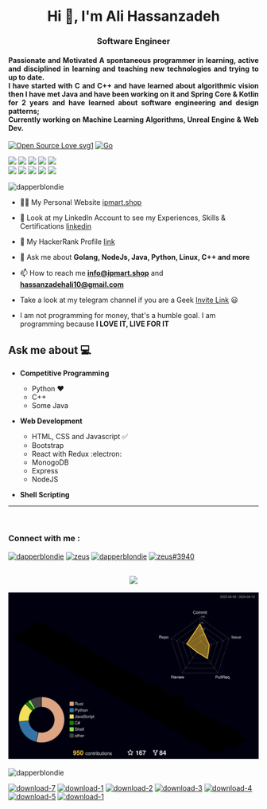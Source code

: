 
</div>
<h1 align="center">Hi 👋, I'm Ali Hassanzadeh</h1>
<h3 align="center">Software Engineer</h3>
<h4 align="Justify"> Passionate and Motivated
A spontaneous programmer in learning, active and disciplined in learning and teaching new
technologies and trying to up to date.<br>
I have started with C and C++ and have learned about algorithmic vision then I have met Java and have been working on it and Spring Core & Kotlin for 2 years and have learned about software engineering and design patterns; <br> Currently working on Machine Learning Algorithms, Unreal Engine & Web Dev.
</h6>

[![Open Source Love svg1](https://badges.frapsoft.com/os/v1/open-source.svg?v=103)](https://github.com/ellerbrock/open-source-badges/)
[![Go](https://img.shields.io/badge/--00ADD8?logo=go&logoColor=ffffff)](https://golang.org/)

<img src="https://img.shields.io/badge/Android-3DDC84?style=for-the-badge&logo=android&logoColor=white" /> <img src="https://img.shields.io/badge/Fedora-294172?style=for-the-badge&logo=fedora&logoColor=white" /> <img src="https://img.shields.io/badge/manjaro-35BF5C?style=for-the-badge&logo=manjaro&logoColor=white" />
<img src="https://img.shields.io/badge/Windows-0078D6?style=for-the-badge&logo=windows&logoColor=white" />
<img src="https://img.shields.io/badge/Ubuntu-E95420?style=for-the-badge&logo=ubuntu&logoColor=white" /> 
<br>
<img src="https://img.shields.io/badge/windows%20terminal-4D4D4D?style=for-the-badge&logo=windows%20terminal&logoColor=white" /> <img src="https://img.shields.io/badge/oh_my_zsh-1A2C34?style=for-the-badge&logo=ohmyzsh&logoColor=white" /> <img src="https://img.shields.io/badge/alacritty-F46D01?style=for-the-badge&logo=alacritty&logoColor=white" /> <img src="https://img.shields.io/badge/Hyper-000000?style=for-the-badge&logo=hyper&logoColor=white" /> <img src="https://img.shields.io/badge/GNU%20Bash-4EAA25?style=for-the-badge&logo=GNU%20Bash&logoColor=white" /> 
<br>

<p align="left"> <img src="https://komarev.com/ghpvc/?username=Gharib110&label=Profile%20views&color=0e75b6&style=flat" alt="dapperblondie" /> </p>


- 👨‍💻 My Personal Website [ipmart.shop](https://ipmart.shop)

- 📝 Look at my LinkedIn Account to see my Experiences, Skills & Certifications [linkedin](https://www.linkedin.com/in/ali-hassanzadeh-63545a24a/)

- 🤩 My HackerRank Profile [link](https://www.hackerrank.com/profile/hassanzadehali10)

- 💬 Ask me about **Golang, NodeJs, Java, Python, Linux, C++ and more**

- 📫 How to reach me **info@ipmart.shop** and **hassanzadehali10@gmail.com**


-  Take a look at my telegram channel if you are a Geek [Invite Link](https://t.me/ipmartpanel) 😃

-  I am not programming for money, that's a humble goal. I am programming because **I LOVE IT, LIVE FOR IT**

## Ask me about :computer: 
- **Competitive Programming**
	- Python ❤️
	- C++
	- Some Java

- **Web Development**
	- HTML, CSS and Javascript :white_check_mark:
	- Bootstrap
	- React with Redux :electron:
	- MonogoDB
  - Express
  - NodeJS  
- **Shell Scripting**

---
<br>

<h3 align="left">Connect with me :</h3>
<p align="left">
<a href="https://twitter.com/iPmart_network" target="blank"><img align="center" src="https://raw.githubusercontent.com/rahuldkjain/github-profile-readme-generator/master/src/images/icons/Social/twitter.svg" alt="dapperblondie" height="30" width="40" /></a>
<a href="https://linkedin.com/in/ali-hassanzadeh-63545a24a" target="blank"><img align="center" src="https://raw.githubusercontent.com/rahuldkjain/github-profile-readme-generator/master/src/images/icons/Social/linked-in-alt.svg" alt="zeus" height="30" width="40" /></a>
<a href="https://www.leetcode.com/dapperblondie" target="blank"><img align="center" src="https://raw.githubusercontent.com/rahuldkjain/github-profile-readme-generator/master/src/images/icons/Social/leet-code.svg" alt="dapperblondie" height="30" width="40" /></a>
<a href="https://discord.gg/****" target="blank"><img align="center" src="https://raw.githubusercontent.com/rahuldkjain/github-profile-readme-generator/master/src/images/icons/Social/discord.svg" alt="zeus#3940" height="30" width="40" /></a>
</p>

<p align="center">
  <br><img src="https://github.com/NiREvil/workers-cloudflare/blob/main/Other/pics/snake.svg" width="1480px">
</p>


![](./profile-3d-contrib/profile-night-rainbow.svg)



<p><img align="center" src="https://github-readme-streak-stats.herokuapp.com/?user=ipmartnetwork&" alt="dapperblondie" /></p>


<a href="https://ibb.co/T2Z7Y29"><img src="https://i.ibb.co/T2Z7Y29/download-7.png" alt="download-7" border="0"></a>
<a href="https://ibb.co/1dNdrQ6"><img src="https://i.ibb.co/1dNdrQ6/download-1.png" alt="download-1" border="0"></a>
<a href="https://ibb.co/TcgstBw"><img src="https://i.ibb.co/TcgstBw/download-2.png" alt="download-2" border="0"></a>
<a href="https://ibb.co/GcbxcSD"><img src="https://i.ibb.co/GcbxcSD/download-3.png" alt="download-3" border="0"></a>
<a href="https://ibb.co/r0VtZ4X"><img src="https://i.ibb.co/r0VtZ4X/download-4.png" alt="download-4" border="0"></a>
<a href="https://ibb.co/6Wc1K0Y"><img src="https://i.ibb.co/6Wc1K0Y/download-5.png" alt="download-5" border="0"></a>
<a href="https://ibb.co/1dNdrQ6"><img src="https://i.ibb.co/1dNdrQ6/download-1.png" alt="download-1" border="0"></a>
